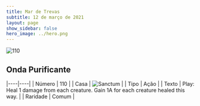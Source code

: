 ```yaml
---
title: Mar de Trevas
subtitle: 12 de março de 2021
layout: page
show_sidebar: false
hero_image: ../hero.png
---
```


![110](https://cdn.keyforgegame.com/media/card_front/pt/496_110_RFRWH2MX953_pt.png)

## Onda Purificante

|----|----|
| Número | 110 |
| Casa | ![Sanctum](https://archonarcana.com/images/thumb/c/c7/Sanctum.png/22px-Sanctum.png "Santuário") |
| Tipo | Ação |
| Texto | Play: Heal 1 damage from each creature. Gain 1A for each creature healed this way. |
| Raridade | Comum |

